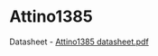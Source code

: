 # Attino1385
Datasheet - [Attino1385 datasheet.pdf](https://github.com/kireev7/Attino1385/files/7640133/Attino1385.datasheet.pdf)
